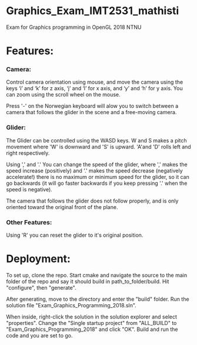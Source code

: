 # Graphics_Exam_IMT2531_mathisti
Exam for Graphics programming in OpenGL 2018 NTNU

# Features:
### Camera:
Control camera orientation using mouse, and move the camera using the keys ‘i’ and ‘k’ for z axis, ‘j’ and ‘l’ for x axis, and ‘y’
and ‘h’ for y axis. You can zoom using the scroll wheel on the mouse.

Press '-' on the Norwegian keyboard will alow you to switch between a camera that follows the glider in the scene and a free-moving camera.

### Glider:
The Glider can be controlled using the WASD keys. W and S makes a pitch movement where 'W' is downward and 'S' is upward. 'A'and 'D' rolls left and right respectively.

Using ',' and '.' You can change the speed of the glider, where ',' makes the speed increase (positively) and '.' makes the speed decrease (negatively accelerate!) there is no maximum or minimum speed for the glider, so it can go backwards (it will go faster backwards if you keep pressing '.' when the speed is negative).

The camera that follows the glider does not follow properly, and is only oriented toward the original front of the plane.

### Other Features:
Using 'R' you can reset the glider to it's original position.

# Deployment:
To set up, clone the repo. Start cmake and navigate the source to the main folder of the repo and say it should build in path_to_folder/build. Hit "configure", then "generate".

After generating, move to the directory and enter the "build" folder. Run the solution file "Exam_Graphics_Programming_2018.sln".

When inside, right-click the solution in the solution explorer and select "properties". Change the "Single startup project" from "ALL_BUILD" to "Exam_Graphics_Programming_2018" and click "OK". Build and run the code and you are set to go.
